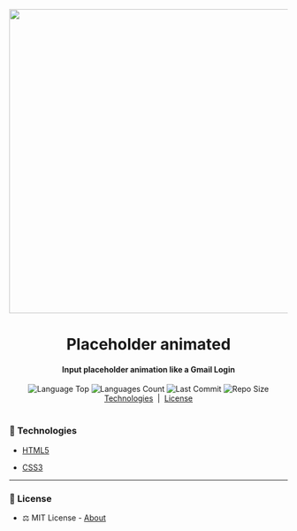 
<!-- Top Image and Title -->
<div  align="center">
	<img  src="./placeholder-animated-gif.gif"  width="550px">
	<h1>Placeholder animated</h1>
	<!-- Subtitle/Description -->
	<h4>Input placeholder animation like a Gmail Login</h4>
</div>

<!-- Image Shields -->
<div  align="center">
	<img  alt="Language Top"  src="https://img.shields.io/github/languages/top/joaovictornsv/placeholder-animated">
	<img  alt="Languages Count"  src="https://img.shields.io/github/languages/count/joaovictornsv/placeholder-animated">
	<img  alt="Last Commit"  src="https://img.shields.io/github/last-commit/joaovictornsv/placeholder-animated">
	<img  alt="Repo Size"  src="https://img.shields.io/github/repo-size/joaovictornsv/placeholder-animated">

</div>

<!-- Nav Menu -->
<div  align="center">
	<a  href=#telescope-tecnologias>Technologies</a>&nbsp&nbsp|&nbsp&nbsp<a  href="#memo-licença">License</a><br/><br/>
	<!--<img  width="400"  src="###">-->
</div>


### :telescope: Technologies

- [HTML5](https://developer.mozilla.org/pt-BR/docs/Web/HTML)

- [CSS3](https://developer.mozilla.org/pt-BR/docs/Web/CSS)

---

### :memo: License

- :balance_scale: MIT License - [About](https://github.com/joaovictornsv/placeholder-animated/blob/master/LICENSE)
